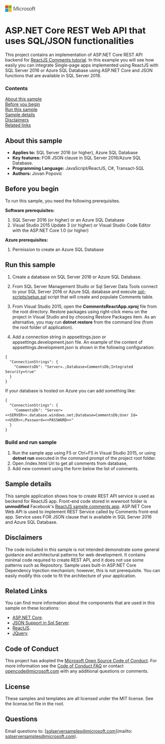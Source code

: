 ![](./media/solutions-microsoft-logo-small.png)
# ASP.NET Core REST Web API that uses SQL/JSON functionalities 

This project contains an implementation of ASP.NET Core REST API backend for [ReactJS Comments tutorial](https://facebook.github.io/react/docs/tutorial.html).
In this example you will see how easily you can integrate Single-page apps implemented using ReactJS with SQL Server 2016 or Azure SQL Database using ASP.NET Core and JSON functions that are available in SQL Server 2016.

### Contents

[About this sample](#about-this-sample)<br/>
[Before you begin](#before-you-begin)<br/>
[Run this sample](#run-this-sample)<br/>
[Sample details](#sample-details)<br/>
[Disclaimers](#disclaimers)<br/>
[Related links](#related-links)<br/>

<a name=about-this-sample></a>

## About this sample

- **Applies to:** SQL Server 2016 (or higher), Azure SQL Database
- **Key features:** FOR JSON clause in SQL Server 2016/Azure SQL Database.
- **Programming Language:** JavaScript/ReactJS, C#, Transact-SQL
- **Authors:** Jovan Popovic

<a name=before-you-begin></a>

## Before you begin

To run this sample, you need the following prerequisites.

**Software prerequisites:**

1. SQL Server 2016 (or higher) or an Azure SQL Database
2. Visual Studio 2015 Update 3 (or higher) or Visual Studio Code Editor with the ASP.NET Core 1.0 (or higher)

**Azure prerequisites:**

1. Permission to create an Azure SQL Database

<a name=run-this-sample></a>

## Run this sample

1. Create a database on SQL Server 2016 or Azure SQL Database.

2. From SQL Server Management Studio or Sql Server Data Tools connect to your SQL Server 2016 or Azure SQL database and execute [sql-scripts/setup.sql](sql-scripts/setup.sql) script that will create and populate Comments table.

3. From Visual Studio 2015, open the **CommentsReactApp.xproj** file from the root directory. Restore packages using right-click menu on the project in Visual Studio and by choosing Restore Packages item. As an alternative, you may run **dotnet restore** from the command line (from the root folder of application).

4. Add a connection string in appsettings.json or appsettings.development.json file. An example of the content of appsettings.development.json is shown in the following configuration:

```
{
  "ConnectionStrings": {
    "CommentsDb": "Server=.;Database=CommentsDb;Integrated Security=true"
  }
}
```

If your database is hosted on Azure you can add something like:
```
{
  "ConnectionStrings": {
    "CommentsDb": "Server=<<SERVER>>.database.windows.net;Database=CommentsDb;User Id=<<USER>>;Password=<<PASSWORD>>"
  }
}
```

### Build and run sample

1. Run the sample app using F5 or Ctrl+F5 in Visual Studio 2015, or using **dotnet run** executed in the command prompt of the project root folder.  
  1. Open /index.html Url to get all comments from database,
  2. Add new comment using the form below the list of comments.

<a name=sample-details></a>

## Sample details

This sample application shows how to create REST API service is used as beckend for ReactJS app.
Front-end code stored in wwwroot folder is **unmodified** Facebook's [ReactJS sample comments app](https://facebook.github.io/react/docs/tutorial.html).
ASP.NET Core Web API is used to implement REST Service called by Comments front-end app.
Service uses FOR JSON clause that is available in SQL Server 2016 and Azure SQL Database.

<a name=disclaimers></a>

## Disclaimers
The code included in this sample is not intended demonstrate some general guidance and architectural patterns for web development. It contains minimal code required to create REST API, and it does not use some patterns such as Repository. Sample uses built-in ASP.NET Core Dependency Injection mechanism; however, this is not prerequisite.
You can easily modify this code to fit the architecture of your application.

<a name=related-links></a>

## Related Links

You can find more information about the components that are used in this sample on these locations: 
- [ASP.NET Core](http://www.asp.net/core).
- [JSON Support in Sql Server](https://msdn.microsoft.com/en-us/library/dn921897.aspx).
- [ReactJS](https://facebook.github.io/react/).
- [JQuery](https://jquery.com/).

## Code of Conduct
This project has adopted the [Microsoft Open Source Code of Conduct](https://opensource.microsoft.com/codeofconduct/). For more information see the [Code of Conduct FAQ](https://opensource.microsoft.com/codeofconduct/faq/) or contact [opencode@microsoft.com](mailto:opencode@microsoft.com) with any additional questions or comments.

## License
These samples and templates are all licensed under the MIT license. See the license.txt file in the root.

## Questions
Email questions to: [sqlserversamples@microsoft.com](mailto: sqlserversamples@microsoft.com).

